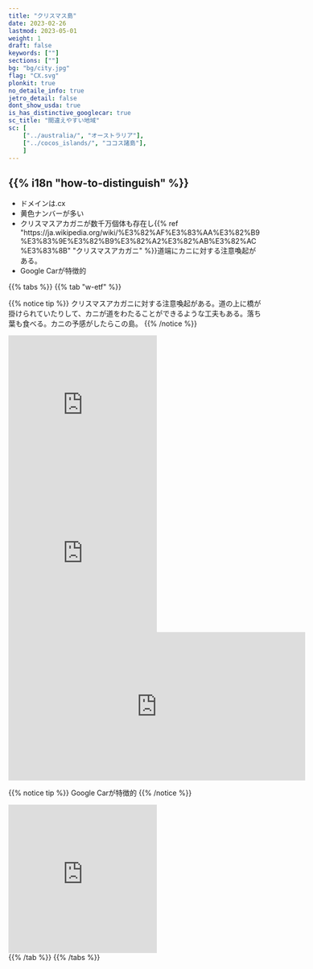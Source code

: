 ```yaml
---
title: "クリスマス島"
date: 2023-02-26
lastmod: 2023-05-01
weight: 1
draft: false
keywords: [""]
sections: [""]
bg: "bg/city.jpg"
flag: "CX.svg"
plonkit: true
no_detaile_info: true
jetro_detail: false
dont_show_usda: true
is_has_distinctive_googlecar: true
sc_title: "間違えやすい地域"
sc: [
    ["../australia/", "オーストラリア"],
    ["../cocos_islands/", "ココス諸島"],
    ]
---
```


<div class="main-desciption country-description">
    <h2 class="section-title">{{% i18n "how-to-distinguish" %}}</h2>
    <ul class="rule-list">
        <li>ドメインは<span class="quiz">.cx</span></li>
        <li><span class="quiz">黄色</span>ナンバーが多い</li>
        <li>クリスマスアカガニが数千万個体も存在し{{% ref "https://ja.wikipedia.org/wiki/%E3%82%AF%E3%83%AA%E3%82%B9%E3%83%9E%E3%82%B9%E3%82%A2%E3%82%AB%E3%82%AC%E3%83%8B" "クリスマスアカガニ" %}}道端に<span class="quiz">カニ</span>に対する注意喚起がある。</li>
        <li>Google Carが特徴的</li>
    </ul>
</div>

{{% tabs  %}}
{{% tab "w-etf" %}}

{{% notice tip %}}
クリスマスアカガニに対する注意喚起がある。道の上に橋が掛けられていたりして、カニが道をわたることができるような工夫もある。落ち葉も食べる。カニの予感がしたらこの島。
{{% /notice %}}
<div class="googlemap-if">
<iframe src="https://www.google.com/maps/embed?pb=!4v1682062382933!6m8!1m7!1sSBdKZ40H2M8xPSokxUtPoQ!2m2!1d-10.45355846376693!2d105.704299194019!3f315.6525438055099!4f-8.88735771874778!5f2.807657372735314" width="295" height="295" style="border:0;" allowfullscreen="" loading="lazy" referrerpolicy="no-referrer-when-downgrade"></iframe>
<iframe src="https://www.google.com/maps/embed?pb=!4v1682062906190!6m8!1m7!1sZnVGE87HfEM5LVtBiy6ovQ!2m2!1d-10.44703859057434!2d105.6639100514767!3f233.62336730438818!4f3.6153994343963234!5f0.4687534173180097" width="295" height="295" style="border:0;" allowfullscreen="" loading="lazy" referrerpolicy="no-referrer-when-downgrade"></iframe>
<iframe src="https://www.google.com/maps/embed?pb=!4v1684348885581!6m8!1m7!1sm4M9RhzWD1RSd5Q7z6b67w!2m2!1d-10.46301118685955!2d105.7070251635155!3f170.99385181542613!4f-7.527795551317951!5f1.8824448626573416" width="590" height="295" style="border:0;" allowfullscreen="" loading="lazy" referrerpolicy="no-referrer-when-downgrade"></iframe>
</div>


{{% notice tip %}}
Google Carが特徴的
{{% /notice %}}
<div class="googlemap-if">
<iframe src="https://www.google.com/maps/embed?pb=!4v1682062079729!6m8!1m7!1sejxUGBHbNqL-BXXae7Sahw!2m2!1d-10.49155710793352!2d105.6312488363077!3f98.70246294049934!4f-43.500924431281184!5f1.6739744811632447" width="295" height="295" style="border:0;" allowfullscreen="" loading="lazy" referrerpolicy="no-referrer-when-downgrade"></iframe>
</div>
{{% /tab %}}
{{% /tabs  %}}